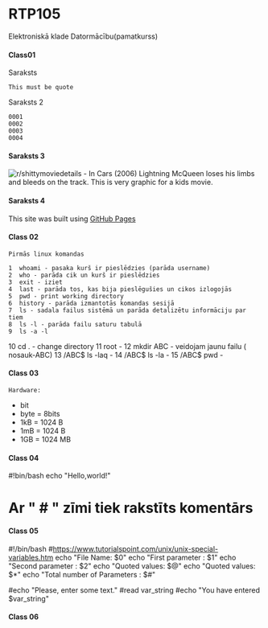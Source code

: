 # RTP105
Elektroniskā klade Datormācību(pamatkurss)
#### Class01
Saraksts

    This must be quote

Saraksts 2

    0001
    0002
    0003
    0004

#### Saraksts 3

![r/shittymoviedetails - In Cars (2006) Lightning McQueen loses his limbs and bleeds on the track. This is very graphic for a kids movie.](https://preview.redd.it/wzug1r2avpu61.jpg?width=960&crop=smart&auto=webp&s=95aeeffe75f92c7593ac61d6db344216285c3123)

#### Saraksts 4 

This site was built using [GitHub Pages](https://docs.github.com/en/get-started/writing-on-github/getting-started-with-writing-and-formatting-on-github/basic-writing-and-formatting-syntax)

#### Class 02
    Pirmās linux komandas
    
    1  whoami - pasaka kurš ir pieslēdzies (parāda username)
    2  who - parāda cik un kurš ir pieslēdzies
    3  exit - iziet
    4  last - parāda tos, kas bija pieslēgušies un cikos izlogojās
    5  pwd - print working directory
    6  history - parāda izmantotās komandas sesijā
    7  ls - sadala failus sistēmā un parāda detalizētu informāciju par tiem
    8  ls -l - parāda failu saturu tabulā
    9  ls -a -l
   10  cd . - change directory
   11  root - 
   12  mkdir ABC - veidojam jaunu failu ( nosauk-ABC)
   13  /ABC$ ls -laq - 
   14  /ABC$ ls -la - 
   15  /ABC$ pwd - 
   
#### Class 03
    Hardware:
 - bit
 - byte = 8bits 
 - 1kB = 1024 B
 - 1mB = 1024 B
 - 1GB = 1024 MB
 
#### Class 04
#!bin/bash
echo "Hello,world!"
# Ar " # " zīmi tiek rakstīts komentārs

#### Class 05
#!/bin/bash
#https://www.tutorialspoint.com/unix/unix-special-variables.htm
echo "File Name: $0"
echo "First parameter : $1"
echo "Second parameter : $2"
echo "Quoted values: $@"
echo "Quoted values: $*"
echo "Total number of Parameters : $#"

#echo "Please, enter some text."
#read var_string
#echo "You have entered $var_string"

#### Class 06








